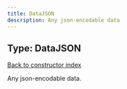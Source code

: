 ```yaml
---
title: DataJSON
description: Any json-encodable data
---
```

## Type: DataJSON
[Back to constructor index](index.md)

Any json-encodable data.
